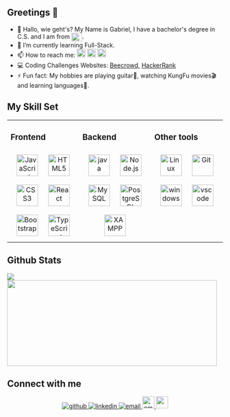 
## Greetings 👋


- 👺 Hallo, wie geht's? My Name is Gabriel, I have a bachelor's degree in C.S. and I am from <img align="center" height="20" width="25" src="https://github.com/csmoore/country-flag-icons/blob/master/country-flags-4x3-png/br.png">.
- 🌱 I’m currently learning Full-Stack.
- 📫 How to reach me: <a href="mailto:gabriell.ribeiro@yahoo.com" target="_blank"><img src="https://www.nicepng.com/png/full/136-1368647_mailicon-transparent-background-white-email-png.png" target="_blank"  height ="20" width="20"></a> <a href="https://gahbr.github.io/Curriculum-vitae/" target="_blank"><img src="https://www.clipartmax.com/png/middle/316-3160442_cv-png-png-free-cv-icon.png" target="_blank"  height ="20" width="20"></a> <a href="https://www.linkedin.com/in/gabriellribeiro1/" target="_blank"><img src="https://cdn.jsdelivr.net/gh/devicons/devicon/icons/linkedin/linkedin-original.svg" target="_blank"  height ="20" width="20"></a> 
- 💻 Coding Challenges Websites: <a href="https://www.beecrowd.com.br/judge/pt/profile/596401" target="_blank" >Beecrowd</a>, <a href="https://www.hackerrank.com/Gahbr" target="_blank" >HackerRank</a>
- ⚡ Fun fact: My hobbies are playing guitar🎸, watching KungFu movies🎬 and learning languages📖.  

## My Skill Set  
<table><tr><td valign="top" width="33%">
  

### Frontend  
<div align="center">  
<img style="margin: 10px" src="https://profilinator.rishav.dev/skills-assets/javascript-original.svg" alt="JavaScript" height="50" />  
<img style="margin: 10px" src="https://profilinator.rishav.dev/skills-assets/html5-original-wordmark.svg" alt="HTML5" height="50" />
<img style="margin: 10px" src="https://profilinator.rishav.dev/skills-assets/css3-original-wordmark.svg" alt="CSS3" height="50" />   
<img style="margin: 10px" src="https://profilinator.rishav.dev/skills-assets/react-original-wordmark.svg" alt="React" height="50" />  
<img style="margin: 10px" src="https://profilinator.rishav.dev/skills-assets/bootstrap-plain.svg" alt="Bootstrap" height="50" />  
<img style="margin: 10px" src="https://profilinator.rishav.dev/skills-assets/typescript-original.svg" alt="TypeScript" height="50" />  
</div>

</td><td valign="top" width="33%">



### Backend  
<div align="center">  
<img style="margin: 10px" src="https://profilinator.rishav.dev/skills-assets/java-original-wordmark.svg" alt="java" height="50" />  
<img style="margin: 10px" src="https://profilinator.rishav.dev/skills-assets/nodejs-original-wordmark.svg" alt="Node.js" height="50" />  
<img style="margin: 10px" src="https://profilinator.rishav.dev/skills-assets/mysql-original-wordmark.svg" alt="MySQL" height="50" />  
<img style="margin: 10px" src="https://profilinator.rishav.dev/skills-assets/postgresql-original-wordmark.svg" alt="PostgreSQL" height="50" />  
<img style="margin: 10px" src="https://profilinator.rishav.dev/skills-assets/xampp.png" alt="XAMPP" height="50" />  
</div>

</td><td valign="top" width="33%">

### Other tools  
<div align="center">  
<img style="margin: 10px" src="https://profilinator.rishav.dev/skills-assets/linux-original.svg" alt="Linux" height="50" />  
<img style="margin: 10px" src="https://profilinator.rishav.dev/skills-assets/git-scm-icon.svg" alt="Git" height="50" />  
<img style="margin: 10px" src="https://upload.wikimedia.org/wikipedia/commons/4/48/Windows_logo_-_2012_%28dark_blue%29.svg" alt="windows" height="50"/>
<img style="margin: 10px" src="https://upload.wikimedia.org/wikipedia/commons/9/9a/Visual_Studio_Code_1.35_icon.svg" alt="vscode" height="50" />    
</div>

</td></tr></table>  
 

## Github Stats
<a href="https://github-readme-stats.vercel.app/api?username=gahbr&show_icons=true&theme=dark">
  <img align="center" src="https://github-readme-stats.vercel.app/api?username=gahbr&show_icons=true&theme=dark" />
</a>
<a href="#">
 <img align="center" height= "200px" width="490px" src="https://github-readme-stats.vercel.app/api/top-langs/?username=gahbr&layout=compact&theme=dark" />
</a>

## Connect with me  
<div align="center">
<a href="https://github.com/Gahbr" target="_blank">
<img src=https://img.shields.io/badge/github-%2324292e.svg?&style=for-the-badge&logo=github&logoColor=white alt=github style="margin-bottom: 5px;" />
</a>
  
<a href="https://linkedin.com/in/gabriellribeiro1" target="_blank">
<img src=https://img.shields.io/badge/linkedin-%231E77B5.svg?&style=for-the-badge&logo=linkedin&logoColor=white alt=linkedin style="margin-bottom: 5px;" />
</a>  
 <a href="mailto:gabriell.ribeiro@yahoo.com" target="_blank">
<img src=https://img.shields.io/badge/Yahoo!-6001D2?style=for-the-badge&logo=Yahoo!&logoColor=white alt=email style="margin-bottom: 5px;" />
</a>  
  
  <a href="https://gahbr.github.io/Curriculum-vitae/" target="_blank">
<img src=https://img.shields.io/badge/-My%20Resume-orange alt=email style="height: 28px;" />
</a>  
    
  <a href="#" target="_blank">
<img src=https://img.shields.io/badge/Ask%20me-anything-1abc9c.svg style="height: 28px;" />
</a>  
</div>  

